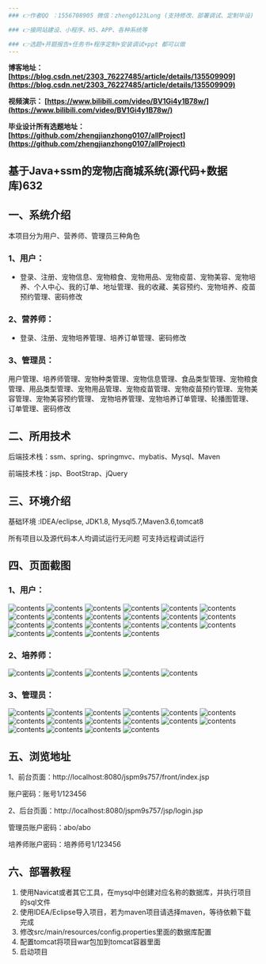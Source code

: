 ```yaml
---
### 👉作者QQ ：1556708905 微信：zheng0123Long (支持修改、部署调试、定制毕设)

### 👉接网站建设、小程序、H5、APP、各种系统等

### 👉选题+开题报告+任务书+程序定制+安装调试+ppt 都可以做
---
```


**博客地址：
[https://blog.csdn.net/2303_76227485/article/details/135509909](https://blog.csdn.net/2303_76227485/article/details/135509909)**

**视频演示：
[https://www.bilibili.com/video/BV1Gi4y1B78w/](https://www.bilibili.com/video/BV1Gi4y1B78w/)**

**毕业设计所有选题地址：
[https://github.com/zhengjianzhong0107/allProject](https://github.com/zhengjianzhong0107/allProject)**

## 基于Java+ssm的宠物店商城系统(源代码+数据库)632

## 一、系统介绍
本项目分为用户、营养师、管理员三种角色

### 1、用户：
- 登录、注册、宠物信息、宠物粮食、宠物用品、宠物疫苗、宠物美容、宠物培养、个人中心、我的订单、地址管理、我的收藏、美容预约、宠物培养、疫苗预约管理、密码修改

### 2、营养师：
- 登录、注册、宠物培养管理、培养订单管理、密码修改

### 3、管理员：
用户管理、培养师管理、宠物种类管理、宠物信息管理、食品类型管理、宠物粮食管理、用品类型管理、宠物用品管理、宠物疫苗管理、宠物疫苗预约管理、宠物美容管理、宠物美容预约管理、
宠物培养管理、宠物培养订单管理、轮播图管理、订单管理、密码修改

## 二、所用技术

后端技术栈：ssm、spring、springmvc、mybatis、Mysql、Maven

前端技术栈：jsp、BootStrap、jQuery

## 三、环境介绍

基础环境 :IDEA/eclipse, JDK1.8, Mysql5.7,Maven3.6,tomcat8

所有项目以及源代码本人均调试运行无问题 可支持远程调试运行

## 四、页面截图
### 1、用户：
![contents](./picture/picture2.png)
![contents](./picture/picture3.png)
![contents](./picture/picture4.png)
![contents](./picture/picture5.png)
![contents](./picture/picture6.png)
![contents](./picture/picture7.png)
![contents](./picture/picture8.png)
![contents](./picture/picture9.png)
![contents](./picture/picture10.png)
![contents](./picture/picture11.png)
![contents](./picture/picture12.png)
![contents](./picture/picture13.png)
![contents](./picture/picture14.png)
![contents](./picture/picture15.png)
![contents](./picture/picture16.png)
![contents](./picture/picture17.png)
![contents](./picture/picture18.png)
![contents](./picture/picture19.png)
![contents](./picture/picture20.png)
![contents](./picture/picture21.png)
![contents](./picture/picture22.png)
![contents](./picture/picture23.png)
### 2、培养师：
![contents](./picture/picture24.png)
![contents](./picture/picture25.png)
![contents](./picture/picture26.png)
![contents](./picture/picture27.png)
![contents](./picture/picture28.png)
### 3、管理员：
![contents](./picture/picture29.png)
![contents](./picture/picture30.png)
![contents](./picture/picture31.png)
![contents](./picture/picture32.png)
![contents](./picture/picture33.png)
![contents](./picture/picture34.png)
![contents](./picture/picture35.png)
![contents](./picture/picture36.png)
![contents](./picture/picture37.png)
![contents](./picture/picture38.png)
![contents](./picture/picture39.png)
![contents](./picture/picture40.png)
![contents](./picture/picture41.png)
![contents](./picture/picture42.png)
![contents](./picture/picture43.png)
![contents](./picture/picture44.png)

## 五、浏览地址

1、前台页面：http://localhost:8080/jspm9s757/front/index.jsp

账户密码：账号1/123456

2、后台页面：http://localhost:8080/jspm9s757/jsp/login.jsp

管理员账户密码：abo/abo

培养师账户密码：培养师号1/123456

## 六、部署教程
1. 使用Navicat或者其它工具，在mysql中创建对应名称的数据库，并执行项目的sql文件
2. 使用IDEA/Eclipse导入项目，若为maven项目请选择maven，等待依赖下载完成
3. 修改src/main/resources/config.properties里面的数据库配置
4. 配置tomcat将项目war包加到tomcat容器里面
5. 启动项目

